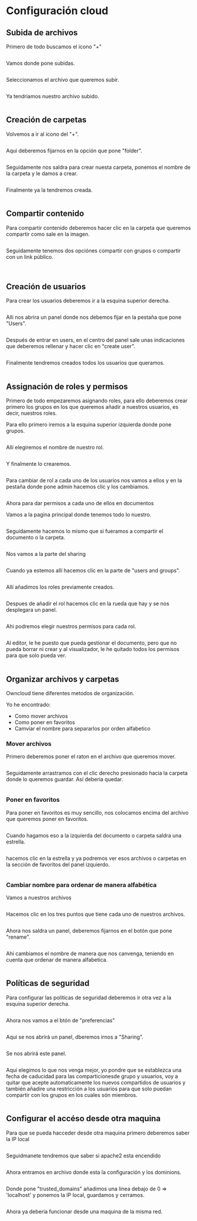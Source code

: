 # Configuración cloud

## Subida de archivos 

Primero de todo buscamos el icono "+"

<img src="archivos.png" alt="">

Vamos donde pone subidas.

<img src="archivos 2.png" alt="">

Seleccionamos el archivo que queremos subir.

<img src="archivo 3.png" alt="">

Ya tendriamos nuestro archivo subido.

<img src="archivos 4.png" alt="">

## Creación de carpetas

Volvemos a ir al icono del "+".

<img src="archivos.png" alt="">

Aqui deberemos fijarnos en la opción que pone "folder".

<img src="carpeta.png" alt="">

Seguidamente nos saldra para crear nuesta carpeta, ponemos el nombre de la carpeta y le damos a crear.

<img src="carpeta 2.png" alt="">

Finalmente ya la tendremos creada.

<img src="carpeta 3.png" alt="">

## Compartir contenido

Para compartir contenido deberemos hacer clic en la carpeta que queremos compartir como sale en la imagen.

<img src="compartir.png" alt="">

Seguidamente tenemos dos opciónes compartir con grupos o compartir con un link público.

<img src="compartir grupos.png" alt="">

<img src="compartir publico.png" alt="">

## Creación de usuarios

Para crear los usuarios deberemos ir a la esquina superior derecha.

<img src="usuarios.png" alt="">

Alli nos abrira un panel donde nos debemos fijar en la pestaña que pone "Users".

<img src="usuarios 2.png" alt="">

Después de entrar en users, en el centro del panel sale unas indicaciones que deberemos rellenar y hacer clic en "create user".

<img src="usuarios 3. " alt="">

Finalmente tendremos creados todos los usuarios que queramos.

<img src="usuarios 4.png" alt="">

## Assignación de roles y permisos 

Primero de todo empezaremos asignando roles, para ello deberemos crear primero los grupos en los que queremos añadir a nuestros usuarios, es decir, nuestros roles.

Para ello primero iremos a la esquina superior izquierda donde pone grupos.

<img src="usuarios 5.png" alt="">

Allí elegiremos el nombre de nuestro rol.

<img src="usuarios 6.png" alt="">

Y finalmente lo crearemos.

<img src="usuarios 7.png" alt="">

Para cambiar de rol a cada uno de los usuarios nos vamos a ellos y en la pestaña donde pone admin hacemos clic y los cambiamos.

<img src="usuarios 8.png" alt="">

Ahora para dar permisos a cada uno de ellos en documentos 

Vamos a la pagina principal donde tenemos todo lo nuestro.

<img src="permisos.png" alt="">

Seguidamente hacemos lo mismo que si fueramos a compartir el documento o la carpeta.

<img src="permisos 2.png" alt="">

Nos vamos a la parte del sharing

<img src="permisos 3.png" alt="">

Cuando ya estemos allí hacemos clic en la parte de "users and groups".

<img src="permisos 4.png" alt="">

Allí añadimos los roles previamente creados.

<img src="permisos 5.png" alt="">

Despues de añadir el rol hacemos clic en la rueda que hay y se nos desplegara un panel.

<img src="permisos 6.png" alt="">

Ahi podremos elegir nuestros permisos para cada rol.

<img src="permisos 7.png" alt="">

Al editor, le he puesto que pueda gestionar el documento, pero que no pueda borrar ni crear y al visualizador, le he quitado todos los permisos para que solo pueda ver.

<img src="permisos 8.png" alt="">

## Organizar archivos y carpetas 

Owncloud tiene diferentes metodos de organización.

Yo he encontrado:

  - Como mover archivos
  - Como poner en favoritos
  - Camviar el nombre para separarlos por orden alfabetico

### Mover archivos

Primero deberemos poner el raton en el archivo que queremos mover.

<img src="mover.png" alt="">

Seguidamente arrastramos con el clic derecho presionado hacia la carpeta donde lo queremos guardar. Así deberia quedar.

<img src="moverlos 2.png" alt="">

### Poner en favoritos

Para poner en favoritos es muy sencillo, nos colocamos encima del archivo que queremos poner en favoritos.

<img src="favoritos.png" alt="">

Cuando hagamos eso a la izquierda del documento o carpeta saldra una estrella.

<img src="favoritos 2.png" alt="">

hacemos clic en la estrella y ya podremos ver esos archivos o carpetas en la sección de favoritos del panel izquierdo.

<img src="favoritos 3.png" alt="">

### Cambiar nombre para ordenar de manera alfabética

Vamos a nuestros archivos

<img src="cambiar nombre.png" alt="">

Hacemos clic en los tres puntos que tiene cada uno de nuestros archivos.

<img src="cambiar nombre 2.png" alt="">

Ahora nos saldra un panel, deberemos fijarnos en el botón que pone "rename".

<img src="cambiar nombre 3.png" alt="">

Ahi cambiamos el nombre de manera que nos canvenga, teniendo en cuenta que ordenar de manera alfabetica.

<img src="cambiar nombre 4.png" alt="">


## Políticas de seguridad

Para configurar las políticas de seguridad deberemos ir otra vez a la esquina superior derecha.

<img src="seguiridad.png" alt="">

Ahora nos vamos a el btón de "preferencias"

<img src="seguridad 2.png" alt="">

Aqui se nos abrirá un panel, dberemos irnos a "Sharing".

<img src="seguridad 3.png" alt="">

Se nos abrirá este panel.

<img src="seguridad 4.png" alt="">

Aqui elegimos lo que nos venga mejor, yo pondre que se establezca una fecha de caducidad para las comparticionesde grupo y usuarios, voy a quitar que acepte automaticamente los nuevos compartidos de usuarios y también añadire una restricción a los usuarios para que solo puedan compartir con los grupos en los cuales són miembros.

<img src="seguridad 5.png" alt="">

## Configurar el accéso desde otra maquina 

Para que se pueda hacceder desde otra maquina primero deberemos saber la IP local 

<img src="acceso.png" alt="">

Seguidmanete tendremos que saber si apache2 esta encendido

<img src="acceso 2.png" alt="">

Ahora entramos en archivo donde esta la configuración y los dominions.

<img src="acceso 3.png" alt="">

Donde pone "trusted_domains" añadimos una linea debajo de 0 => 'localhost' y ponemos la IP local, guardamos y cerramos.

<img src="acceso 4.png" alt="">

Ahora ya deberia funcionar desde una maquina de la misma red.





















